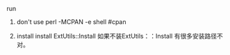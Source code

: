 run

1.  don't use perl -MCPAN -e shell
#cpan

2. install install ExtUtils::Install
如果不装ExtUtils：：Install 有很多安装路径不对。